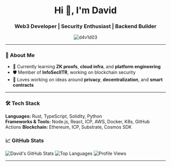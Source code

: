 <h1 align="center">Hi 👋, I'm David</h1>
<h3 align="center">Web3 Developer | Security Enthusiast | Backend Builder</h3>

<p align="center">
  <img src="https://komarev.com/ghpvc/?username=d4v1d03&label=Profile%20views&color=0e75b6&style=flat" alt="d4v1d03" />
</p>

---

### 🚀 About Me
- 🌱 Currently learning **ZK proofs**, **cloud infra**, and **platform engineering**
- 🛡️ Member of **InfoSecIITR**, working on blockchain security
- 🧠 Loves working on ideas around **privacy**, **decentralization**, and **smart contracts**

---

### 🛠️ Tech Stack
**Languages:** Rust, TypeScript, Solidity, Python  
**Frameworks & Tools:** Node.js, React, ICP, AWS, Docker, K8s, GitHub Actions
**Blockchain:** Ethereum, ICP, Substrate, Cosmos SDK



### 📈 GitHub Stats
![David's GitHub Stats](https://github-readme-stats.vercel.app/api?username=d4v1d03&show_icons=true&theme=tokyonight&count_private=true)
![Top Languages](https://github-readme-stats.vercel.app/api/top-langs/?username=d4v1d03&layout=compact&theme=tokyonight)
![Profile Views](https://komarev.com/ghpvc/?username=d4v1d03&label=Profile%20views&color=0e75b6&style=flat)


---
